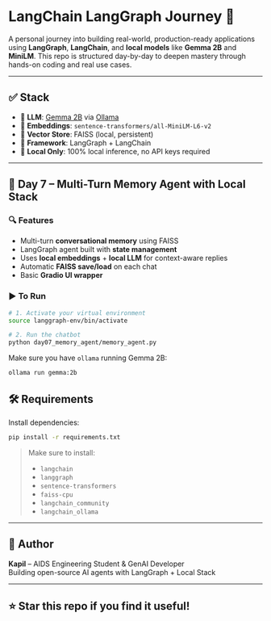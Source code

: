 # LangChain LangGraph Journey 🚀

A personal journey into building real-world, production-ready applications using **LangGraph**, **LangChain**, and **local models** like **Gemma 2B** and **MiniLM**. This repo is structured day-by-day to deepen mastery through hands-on coding and real use cases.

---

## ✅ Stack

- 🧠 **LLM**: [Gemma 2B](https://ollama.com/library/gemma) via [Ollama](https://ollama.com/)
- 📎 **Embeddings**: `sentence-transformers/all-MiniLM-L6-v2`
- 📂 **Vector Store**: FAISS (local, persistent)
- 🧩 **Framework**: LangGraph + LangChain
- 💾 **Local Only**: 100% local inference, no API keys required

---

## 📅 Day 7 – Multi-Turn Memory Agent with Local Stack

### 🔍 Features

- Multi-turn **conversational memory** using FAISS
- LangGraph agent built with **state management**
- Uses **local embeddings** + **local LLM** for context-aware replies
- Automatic **FAISS save/load** on each chat
- Basic **Gradio UI wrapper**

### ▶️ To Run

```bash
# 1. Activate your virtual environment
source langgraph-env/bin/activate

# 2. Run the chatbot
python day07_memory_agent/memory_agent.py
```

Make sure you have `ollama` running Gemma 2B:
```bash
ollama run gemma:2b
```



## 🛠 Requirements

Install dependencies:

```bash
pip install -r requirements.txt
```

> Make sure to install:
> - `langchain`
> - `langgraph`
> - `sentence-transformers`
> - `faiss-cpu`
> - `langchain_community`
> - `langchain_ollama`

---


## 🙌 Author

**Kapil** – AIDS Engineering Student & GenAI Developer  
Building open-source AI agents with LangGraph + Local Stack

---

## ⭐️ Star this repo if you find it useful!